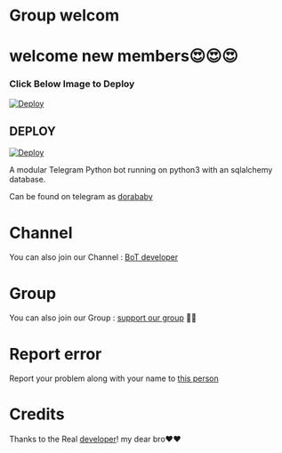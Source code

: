 # Group welcom

# welcome new members😍😍😍

### Click Below Image to Deploy
[![Deploy](https://telegra.ph/file/b27a1b2dc4b476efd3098.jpg)](https://heroku.com/deploy?template=https://github.com/sarobot/welcome-bot)

## DEPLOY
[![Deploy](https://www.herokucdn.com/deploy/button.svg)](https://heroku.com/deploy?template=https://github.com/sarobot/welcome-bot)

A modular Telegram Python bot running on python3 with an sqlalchemy database.

Can be found on telegram as [dorababy](http://t.me/Grpwc_bot) 


# Channel
You can also join our Channel : [BoT developer](https://t.me/lntechnical) 

# Group
You can also join our Group : [support our group](https://t.me/lntechnicalgroup) 🤝🏻

# Report error
Report your problem along with your name to [this person](https://t.me/Nicebroadmin👨🏻‍💻) 

# Credits



Thanks to the Real [developer](https://t.me/Nicebroadmin)! my dear bro❤️❤️
